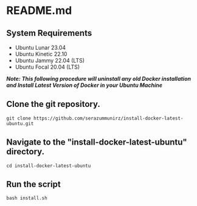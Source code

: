 # README.md

## System Requirements

* Ubuntu Lunar 23.04
* Ubuntu Kinetic 22.10
* Ubuntu Jammy 22.04 (LTS)
* Ubuntu Focal 20.04 (LTS)

***Note: This following procedure will uninstall any old Docker installation and Install Latest Version of Docker in your Ubuntu Machine***

## Clone the git repository.

```
git clone https://github.com/serazummunirz/install-docker-latest-ubuntu.git
```

## Navigate to the "install-docker-latest-ubuntu" directory.

```
cd install-docker-latest-ubuntu
```

## Run the script

```
bash install.sh
```

